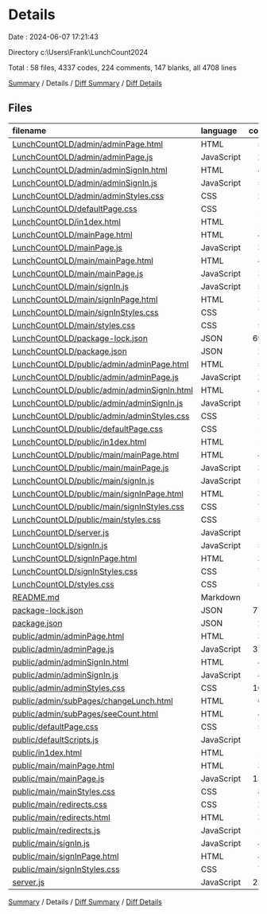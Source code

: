 # Details

Date : 2024-06-07 17:21:43

Directory c:\\Users\\Frank\\LunchCount2024

Total : 58 files,  4337 codes, 224 comments, 147 blanks, all 4708 lines

[Summary](results.md) / Details / [Diff Summary](diff.md) / [Diff Details](diff-details.md)

## Files
| filename | language | code | comment | blank | total |
| :--- | :--- | ---: | ---: | ---: | ---: |
| [LunchCountOLD/admin/adminPage.html](/LunchCountOLD/admin/adminPage.html) | HTML | 54 | 8 | 0 | 62 |
| [LunchCountOLD/admin/adminPage.js](/LunchCountOLD/admin/adminPage.js) | JavaScript | 24 | 0 | 6 | 30 |
| [LunchCountOLD/admin/adminSignIn.html](/LunchCountOLD/admin/adminSignIn.html) | HTML | 40 | 2 | 0 | 42 |
| [LunchCountOLD/admin/adminSignIn.js](/LunchCountOLD/admin/adminSignIn.js) | JavaScript | 53 | 0 | 4 | 57 |
| [LunchCountOLD/admin/adminStyles.css](/LunchCountOLD/admin/adminStyles.css) | CSS | 22 | 0 | 0 | 22 |
| [LunchCountOLD/defaultPage.css](/LunchCountOLD/defaultPage.css) | CSS | 18 | 0 | 1 | 19 |
| [LunchCountOLD/in1dex.html](/LunchCountOLD/in1dex.html) | HTML | 11 | 0 | 0 | 11 |
| [LunchCountOLD/mainPage.html](/LunchCountOLD/mainPage.html) | HTML | 41 | 3 | 0 | 44 |
| [LunchCountOLD/mainPage.js](/LunchCountOLD/mainPage.js) | JavaScript | 37 | 0 | 3 | 40 |
| [LunchCountOLD/main/mainPage.html](/LunchCountOLD/main/mainPage.html) | HTML | 41 | 3 | 0 | 44 |
| [LunchCountOLD/main/mainPage.js](/LunchCountOLD/main/mainPage.js) | JavaScript | 37 | 0 | 3 | 40 |
| [LunchCountOLD/main/signIn.js](/LunchCountOLD/main/signIn.js) | JavaScript | 53 | 0 | 4 | 57 |
| [LunchCountOLD/main/signInPage.html](/LunchCountOLD/main/signInPage.html) | HTML | 39 | 2 | 0 | 41 |
| [LunchCountOLD/main/signInStyles.css](/LunchCountOLD/main/signInStyles.css) | CSS | 74 | 0 | 5 | 79 |
| [LunchCountOLD/main/styles.css](/LunchCountOLD/main/styles.css) | CSS | 55 | 0 | 2 | 57 |
| [LunchCountOLD/package-lock.json](/LunchCountOLD/package-lock.json) | JSON | 694 | 0 | 1 | 695 |
| [LunchCountOLD/package.json](/LunchCountOLD/package.json) | JSON | 21 | 0 | 1 | 22 |
| [LunchCountOLD/public/admin/adminPage.html](/LunchCountOLD/public/admin/adminPage.html) | HTML | 54 | 8 | 0 | 62 |
| [LunchCountOLD/public/admin/adminPage.js](/LunchCountOLD/public/admin/adminPage.js) | JavaScript | 24 | 0 | 6 | 30 |
| [LunchCountOLD/public/admin/adminSignIn.html](/LunchCountOLD/public/admin/adminSignIn.html) | HTML | 40 | 2 | 0 | 42 |
| [LunchCountOLD/public/admin/adminSignIn.js](/LunchCountOLD/public/admin/adminSignIn.js) | JavaScript | 53 | 0 | 4 | 57 |
| [LunchCountOLD/public/admin/adminStyles.css](/LunchCountOLD/public/admin/adminStyles.css) | CSS | 22 | 0 | 0 | 22 |
| [LunchCountOLD/public/defaultPage.css](/LunchCountOLD/public/defaultPage.css) | CSS | 18 | 0 | 1 | 19 |
| [LunchCountOLD/public/in1dex.html](/LunchCountOLD/public/in1dex.html) | HTML | 11 | 0 | 0 | 11 |
| [LunchCountOLD/public/main/mainPage.html](/LunchCountOLD/public/main/mainPage.html) | HTML | 41 | 3 | 0 | 44 |
| [LunchCountOLD/public/main/mainPage.js](/LunchCountOLD/public/main/mainPage.js) | JavaScript | 37 | 0 | 3 | 40 |
| [LunchCountOLD/public/main/signIn.js](/LunchCountOLD/public/main/signIn.js) | JavaScript | 53 | 0 | 4 | 57 |
| [LunchCountOLD/public/main/signInPage.html](/LunchCountOLD/public/main/signInPage.html) | HTML | 39 | 2 | 0 | 41 |
| [LunchCountOLD/public/main/signInStyles.css](/LunchCountOLD/public/main/signInStyles.css) | CSS | 74 | 0 | 5 | 79 |
| [LunchCountOLD/public/main/styles.css](/LunchCountOLD/public/main/styles.css) | CSS | 55 | 0 | 2 | 57 |
| [LunchCountOLD/server.js](/LunchCountOLD/server.js) | JavaScript | 9 | 0 | 4 | 13 |
| [LunchCountOLD/signIn.js](/LunchCountOLD/signIn.js) | JavaScript | 53 | 0 | 4 | 57 |
| [LunchCountOLD/signInPage.html](/LunchCountOLD/signInPage.html) | HTML | 39 | 2 | 0 | 41 |
| [LunchCountOLD/signInStyles.css](/LunchCountOLD/signInStyles.css) | CSS | 74 | 0 | 5 | 79 |
| [LunchCountOLD/styles.css](/LunchCountOLD/styles.css) | CSS | 55 | 0 | 2 | 57 |
| [README.md](/README.md) | Markdown | 3 | 0 | 0 | 3 |
| [package-lock.json](/package-lock.json) | JSON | 777 | 0 | 1 | 778 |
| [package.json](/package.json) | JSON | 24 | 0 | 1 | 25 |
| [public/admin/adminPage.html](/public/admin/adminPage.html) | HTML | 34 | 1 | 0 | 35 |
| [public/admin/adminPage.js](/public/admin/adminPage.js) | JavaScript | 322 | 58 | 14 | 394 |
| [public/admin/adminSignIn.html](/public/admin/adminSignIn.html) | HTML | 44 | 2 | 0 | 46 |
| [public/admin/adminSignIn.js](/public/admin/adminSignIn.js) | JavaScript | 48 | 5 | 3 | 56 |
| [public/admin/adminStyles.css](/public/admin/adminStyles.css) | CSS | 102 | 3 | 2 | 107 |
| [public/admin/subPages/changeLunch.html](/public/admin/subPages/changeLunch.html) | HTML | 66 | 3 | 6 | 75 |
| [public/admin/subPages/seeCount.html](/public/admin/subPages/seeCount.html) | HTML | 46 | 60 | 4 | 110 |
| [public/defaultPage.css](/public/defaultPage.css) | CSS | 56 | 0 | 5 | 61 |
| [public/defaultScripts.js](/public/defaultScripts.js) | JavaScript | 3 | 0 | 0 | 3 |
| [public/in1dex.html](/public/in1dex.html) | HTML | 11 | 0 | 0 | 11 |
| [public/main/mainPage.html](/public/main/mainPage.html) | HTML | 37 | 3 | 4 | 44 |
| [public/main/mainPage.js](/public/main/mainPage.js) | JavaScript | 138 | 15 | 10 | 163 |
| [public/main/mainStyles.css](/public/main/mainStyles.css) | CSS | 86 | 2 | 2 | 90 |
| [public/main/redirects.css](/public/main/redirects.css) | CSS | 28 | 2 | 1 | 31 |
| [public/main/redirects.html](/public/main/redirects.html) | HTML | 35 | 0 | 0 | 35 |
| [public/main/redirects.js](/public/main/redirects.js) | JavaScript | 16 | 0 | 0 | 16 |
| [public/main/signIn.js](/public/main/signIn.js) | JavaScript | 48 | 5 | 3 | 56 |
| [public/main/signInPage.html](/public/main/signInPage.html) | HTML | 43 | 2 | 0 | 45 |
| [public/main/signInStyles.css](/public/main/signInStyles.css) | CSS | 75 | 0 | 5 | 80 |
| [server.js](/server.js) | JavaScript | 230 | 28 | 16 | 274 |

[Summary](results.md) / Details / [Diff Summary](diff.md) / [Diff Details](diff-details.md)